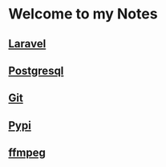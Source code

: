 # Welcome to my Notes

## [Laravel](https://github.com/martinjack/notes/blob/master/laravel.md)
## [Postgresql](https://github.com/martinjack/notes/blob/master/postgresql.md)
## [Git](https://github.com/martinjack/notes/blob/master/git.md)
## [Pypi](https://github.com/martinjack/notes/blob/master/pypi.md)
## [ffmpeg](https://github.com/martinjack/notes/blob/master/ffmpeg.md)